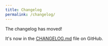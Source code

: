 ```yaml
---
title: Changelog
permalink: /changelog/
---
```

The changelog has moved!

It's now in the [CHANGELOG.md](https://github.com/jqno/equalsverifier/blob/master/CHANGELOG.md) file on GitHub.
